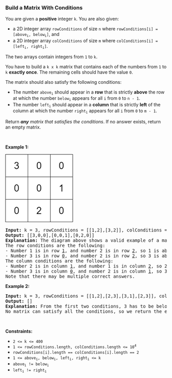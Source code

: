 
<h3>Build a Matrix With Conditions</h3>
<div><p>You are given a <strong>positive</strong> integer <code>k</code>. You are also given:</p>
<ul>
<li>a 2D integer array <code>rowConditions</code> of size <code>n</code> where <code>rowConditions[i] = [above<sub>i</sub>, below<sub>i</sub>]</code>, and</li>
<li>a 2D integer array <code>colConditions</code> of size <code>m</code> where <code>colConditions[i] = [left<sub>i</sub>, right<sub>i</sub>]</code>.</li>
</ul>
<p>The two arrays contain integers from <code>1</code> to <code>k</code>.</p>
<p>You have to build a <code>k x k</code> matrix that contains each of the numbers from <code>1</code> to <code>k</code> <strong>exactly once</strong>. The remaining cells should have the value <code>0</code>.</p>
<p>The matrix should also satisfy the following conditions:</p>
<ul>
<li>The number <code>above<sub>i</sub></code> should appear in a <strong>row</strong> that is strictly <strong>above</strong> the row at which the number <code>below<sub>i</sub></code> appears for all <code>i</code> from <code>0</code> to <code>n - 1</code>.</li>
<li>The number <code>left<sub>i</sub></code> should appear in a <strong>column</strong> that is strictly <strong>left</strong> of the column at which the number <code>right<sub>i</sub></code> appears for all <code>i</code> from <code>0</code> to <code>m - 1</code>.</li>
</ul>
<p>Return <em><strong>any</strong> matrix that satisfies the conditions</em>. If no answer exists, return an empty matrix.</p>
<p> </p>
<p><strong>Example 1:</strong></p>
<img alt="" src="assets/eed286744fde43fe9bfa692eae2250c0.png" style="width: 211px; height: 211px;"/>
<pre><strong>Input:</strong> k = 3, rowConditions = [[1,2],[3,2]], colConditions = [[2,1],[3,2]]
<strong>Output:</strong> [[3,0,0],[0,0,1],[0,2,0]]
<strong>Explanation:</strong> The diagram above shows a valid example of a matrix that satisfies all the conditions.
The row conditions are the following:
- Number 1 is in row <u>1</u>, and number 2 is in row <u>2</u>, so 1 is above 2 in the matrix.
- Number 3 is in row <u>0</u>, and number 2 is in row <u>2</u>, so 3 is above 2 in the matrix.
The column conditions are the following:
- Number 2 is in column <u>1</u>, and number 1 is in column <u>2</u>, so 2 is left of 1 in the matrix.
- Number 3 is in column <u>0</u>, and number 2 is in column <u>1</u>, so 3 is left of 2 in the matrix.
Note that there may be multiple correct answers.
</pre>
<p><strong>Example 2:</strong></p>
<pre><strong>Input:</strong> k = 3, rowConditions = [[1,2],[2,3],[3,1],[2,3]], colConditions = [[2,1]]
<strong>Output:</strong> []
<strong>Explanation:</strong> From the first two conditions, 3 has to be below 1 but the third conditions needs 3 to be above 1 to be satisfied.
No matrix can satisfy all the conditions, so we return the empty matrix.
</pre>
<p> </p>
<p><strong>Constraints:</strong></p>
<ul>
<li><code>2 &lt;= k &lt;= 400</code></li>
<li><code>1 &lt;= rowConditions.length, colConditions.length &lt;= 10<sup>4</sup></code></li>
<li><code>rowConditions[i].length == colConditions[i].length == 2</code></li>
<li><code>1 &lt;= above<sub>i</sub>, below<sub>i</sub>, left<sub>i</sub>, right<sub>i</sub> &lt;= k</code></li>
<li><code>above<sub>i</sub> != below<sub>i</sub></code></li>
<li><code>left<sub>i</sub> != right<sub>i</sub></code></li>
</ul>
</div>

